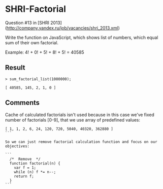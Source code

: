 # SHRI-Factorial

Question #13 in [SHRI 2013] (http://company.yandex.ru/job/vacancies/shri_2013.xml)

Write the function on JavaScript, which shows list of numbers, which equal sum of their own factorial.

Example:
4! + 0! + 5! + 8! + 5! = 40585

## Result
```
> sum_factorial_list(1000000);

[ 40585, 145, 2, 1, 0 ]
```

## Comments
Cache of calculated factorials isn't used because in this case we've fixed number of factorials [0-9], that we use array of predefined values:
````
[ 1, 1, 2, 6, 24, 120, 720, 5040, 40320, 362880 ]
```

So we can just remove factorial calculation function and focus on our objectives:

```
  /*  Remove  */
  function factorial(n) {
    var f = 1;
    while (n) f *= n--;
    return f;
  }
```
